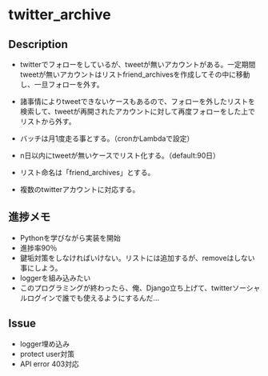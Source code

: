 # twitter_archive

## Description

- twitterでフォローをしているが、tweetが無いアカウントがある。一定期間tweetが無いアカウントはリストfriend_archivesを作成してその中に移動し、一旦フォローを外す。

- 諸事情によりtweetできないケースもあるので、フォローを外したリストを検索して、tweetが再開されたアカウントに対して再度フォローをした上でリストから外す。

- バッチは月1度走る事とする。（cronかLambdaで設定）

- n日以内にtweetが無いケースでリスト化する。（default:90日）

- リスト命名は「friend_archives」とする。

- 複数のtwitterアカウントに対応する。

## 進捗メモ
- Pythonを学びながら実装を開始
- 進捗率90％
- 鍵垢対策をしなければいけない。リストには追加するが、removeはしない事にしよう。
- loggerを組み込みたい
- このプログラミングが終わったら、俺、Django立ち上げて、twitterソーシャルログインで誰でも使えるようにするんだ…

## Issue
- logger埋め込み
- protect user対策
- API error 403対応
